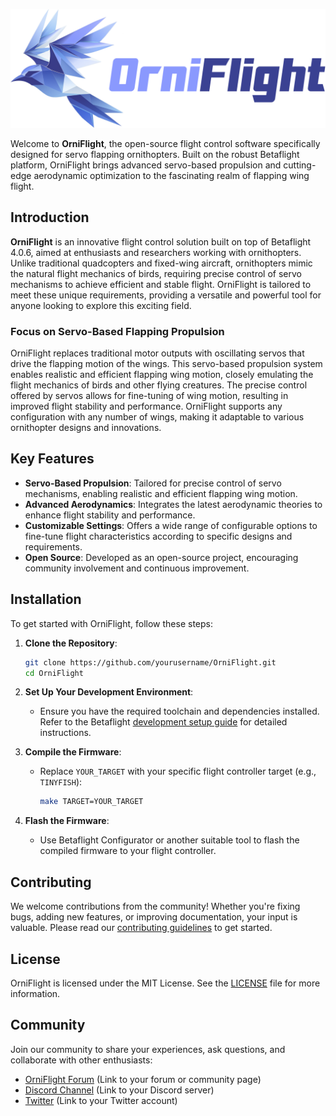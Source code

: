 ![OrniFlight](/orniflight_logo.png)

Welcome to **OrniFlight**, the open-source flight control software specifically designed for servo flapping ornithopters. Built on the robust Betaflight platform, OrniFlight brings advanced servo-based propulsion and cutting-edge aerodynamic optimization to the fascinating realm of flapping wing flight.

## Introduction

**OrniFlight** is an innovative flight control solution built on top of Betaflight 4.0.6, aimed at enthusiasts and researchers working with ornithopters. Unlike traditional quadcopters and fixed-wing aircraft, ornithopters mimic the natural flight mechanics of birds, requiring precise control of servo mechanisms to achieve efficient and stable flight. OrniFlight is tailored to meet these unique requirements, providing a versatile and powerful tool for anyone looking to explore this exciting field.

### Focus on Servo-Based Flapping Propulsion

OrniFlight replaces traditional motor outputs with oscillating servos that drive the flapping motion of the wings. This servo-based propulsion system enables realistic and efficient flapping wing motion, closely emulating the flight mechanics of birds and other flying creatures. The precise control offered by servos allows for fine-tuning of wing motion, resulting in improved flight stability and performance. OrniFlight supports any configuration with any number of wings, making it adaptable to various ornithopter designs and innovations.

## Key Features

- **Servo-Based Propulsion**: Tailored for precise control of servo mechanisms, enabling realistic and efficient flapping wing motion.
- **Advanced Aerodynamics**: Integrates the latest aerodynamic theories to enhance flight stability and performance.
- **Customizable Settings**: Offers a wide range of configurable options to fine-tune flight characteristics according to specific designs and requirements.
- **Open Source**: Developed as an open-source project, encouraging community involvement and continuous improvement.

## Installation

To get started with OrniFlight, follow these steps:

1. **Clone the Repository**:
   ```bash
   git clone https://github.com/yourusername/OrniFlight.git
   cd OrniFlight
   ```

2. **Set Up Your Development Environment**:
   - Ensure you have the required toolchain and dependencies installed. Refer to the Betaflight [development setup guide](https://github.com/betaflight/betaflight/wiki/Building-Betaflight) for detailed instructions.

3. **Compile the Firmware**:
   - Replace `YOUR_TARGET` with your specific flight controller target (e.g., `TINYFISH`):
     ```bash
     make TARGET=YOUR_TARGET
     ```

4. **Flash the Firmware**:
   - Use Betaflight Configurator or another suitable tool to flash the compiled firmware to your flight controller.

## Contributing

We welcome contributions from the community! Whether you're fixing bugs, adding new features, or improving documentation, your input is valuable. Please read our [contributing guidelines](CONTRIBUTING.md) to get started.

## License

OrniFlight is licensed under the MIT License. See the [LICENSE](LICENSE) file for more information.

## Community

Join our community to share your experiences, ask questions, and collaborate with other enthusiasts:
- [OrniFlight Forum](#) (Link to your forum or community page)
- [Discord Channel](#) (Link to your Discord server)
- [Twitter](#) (Link to your Twitter account)
